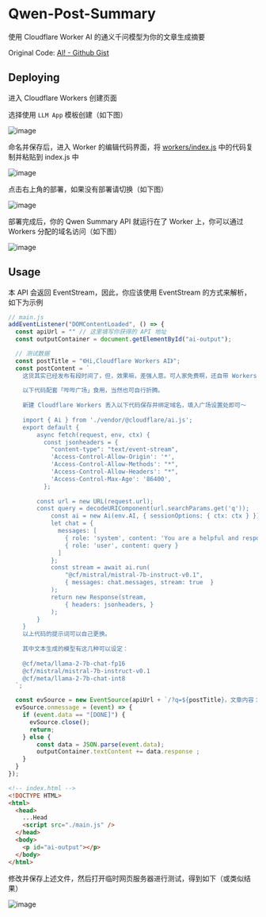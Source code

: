 # Qwen-Post-Summary

使用 Cloudflare Worker AI 的通义千问模型为你的文章生成摘要

Original Code: [AI! - Github Gist][1]

## Deploying

进入 Cloudflare Workers 创建页面

选择使用 `LLM App` 模板创建（如下图）

![image](https://github.com/FloatSheep/Qwen-Post-Summary/assets/142888681/fbc3cf38-d41e-4e9f-b5fa-cc46f008b7b4)

命名并保存后，进入 Worker 的编辑代码界面，将 [workers/index.js](workers/index.js) 中的代码复制并粘贴到 index.js 中

![image](https://github.com/FloatSheep/Qwen-Post-Summary/assets/142888681/07828328-245e-4520-84b6-cdbebe63cc17)

点击右上角的部署，如果没有部署请切换（如下图）

![image](https://github.com/FloatSheep/Qwen-Post-Summary/assets/142888681/d1924243-531e-4c37-a0f0-de9571c87642)

部署完成后，你的 Qwen Summary API 就运行在了 Worker 上，你可以通过 Workers 分配的域名访问（如下图）

![image](https://github.com/FloatSheep/Qwen-Post-Summary/assets/142888681/c97f6ed0-7e59-4ad1-be68-2fb7c879f20e)

## Usage

本 API 会返回 EventStream，因此，你应该使用 EventStream 的方式来解析，如下为示例

```javascript
// main.js
addEventListener("DOMContentLoaded", () => {
  const apiUrl = "" // 这里填写你获得的 API 地址
  const outputContainer = document.getElementById("ai-output");

  // 测试数据
  const postTitle = "《Hi,Cloudflare Workers AI》";
  const postContent = `
    这货其实已经发布有段时间了，但，效果嘛，差强人意。可人家免费啊，还自带 Workers 调用，省去鉴权若干代码，自个儿绑个域名，每分钟 100 次，美滋滋～
    
    以下代码配套「哔哔广场」食用，当然也可自行折腾。
    
    新建 Cloudflare Workers 丢入以下代码保存并绑定域名，填入广场设置处即可～
    
    import { Ai } from './vendor/@cloudflare/ai.js';
    export default {
        async fetch(request, env, ctx) {
          const jsonheaders = {
            "content-type": "text/event-stream",
            'Access-Control-Allow-Origin': '*',
            'Access-Control-Allow-Methods': "*",
            'Access-Control-Allow-Headers': "*",
            'Access-Control-Max-Age': '86400',
          };
    
        const url = new URL(request.url);
        const query = decodeURIComponent(url.searchParams.get('q'));
            const ai = new Ai(env.AI, { sessionOptions: { ctx: ctx } });
            let chat = {
              messages: [
                { role: 'system', content: 'You are a helpful and responsive assistant, you answer questions directly and provide instruction unless told otherwise.Respond in Chinese.' },
                { role: 'user', content: query }
              ]
            };
            const stream = await ai.run(
                "@cf/mistral/mistral-7b-instruct-v0.1",
                { messages: chat.messages, stream: true  }
            );
            return new Response(stream,
                { headers: jsonheaders, }
            );
        }
    }
    以上代码的提示词可以自己更换。
    
    其中文本生成的模型有这几种可以设定：
    
    @cf/meta/llama-2-7b-chat-fp16
    @cf/mistral/mistral-7b-instruct-v0.1
    @cf/meta/llama-2-7b-chat-int8
  `;

  const evSource = new EventSource(apiUrl + `/?q=${postTitle}，文章内容：${postContent}`);
  evSource.onmessage = (event) => {
    if (event.data == "[DONE]") {
      evSource.close();
      return;
    } else {
        const data = JSON.parse(event.data);
        outputContainer.textContent += data.response ;
    }
  }
});
```

```html
<!-- index.html -->
<!DOCTYPE HTML>
<html>
  <head>
    ...Head
    <script src="./main.js" />
  </head>
  <body>
    <p id="ai-output"></p>
  </body>
</html>
```

[1]: <https://gist.github.com/FloatSheep/5b54ffadf704379295c3a6dc950b9b97>

修改并保存上述文件，然后打开临时网页服务器进行测试，得到如下（或类似结果）

![image](https://github.com/FloatSheep/Qwen-Post-Summary/assets/142888681/890cfab4-38e4-4382-9dac-e58efa9cd858)

